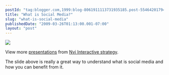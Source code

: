```yaml
---
postId: "tag:blogger.com,1999:blog-8061911113731935185.post-5546420179478703372"
title: "What is Social Media?"
slug: "what-is-social-media"
publishedDate: "2009-03-26T01:13:00.001-07:00"
layout: "post"
---
```


![](http://counters.gigya.com/wildfire/IMP/CXNID=2000002.0NXC/bHQ9MTIzODA1NTE*NDIyNiZwdD*xMjM4MDU1MjE2NjIxJnA9MTAxOTEmZD*mbj1ibG9nZ2VyJmc9MiZ*PSZvPTNlZmE3MjRmNjY5MjRkZGY4NjIwZjgzNzdhYzJlZDlh.gif)

  

  

View more [presentations](http://www.slideshare.net/) from [Nvi Interactive
strategy](http://www.slideshare.net/nvi).

  

The slide above is really a great way to understand what is social media and
how you can benefit from it.

